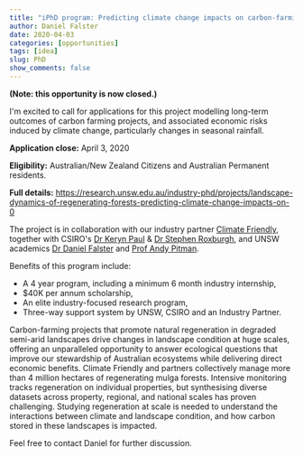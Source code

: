 ```yaml
---
title: "iPhD program: Predicting climate change impacts on carbon-farming projects in Australian Rangelands"
author: Daniel Falster
date: 2020-04-03
categories: [opportunities]
tags: [idea]
slug: PhD
show_comments: false
---
```


**(Note: this opportunity is now closed.)**

I'm excited to call for applications for this project modelling long-term outcomes of carbon farming projects, and associated economic risks induced by climate change, particularly changes in seasonal rainfall.


**Application close:** April 3, 2020

**Eligibility:** Australian/New Zealand Citizens and Australian Permanent residents.

**Full details:** https://research.unsw.edu.au/industry-phd/projects/landscape-dynamics-of-regenerating-forests-predicting-climate-change-impacts-on-0

The project is in collaboration with our industry partner [Climate Friendly](https://climatefriendly.com), together with CSIRO's [Dr Keryn Paul](https://people.csiro.au/P/K/Keryn-Paul) & [Dr Stephen Roxburgh](https://people.csiro.au/r/s/stephen-roxburgh), and UNSW academics [Dr Daniel Falster](https://danielfalster.com) and [Prof Andy Pitman](https://www.ccrc.unsw.edu.au/ccrc-team/academic-research/andy-pitman).

Benefits of this program include:

- A 4 year program, including a minimum 6 month industry internship,
- $40K per annum scholarship,
- An elite industry-focused research program,
- Three-way support system by UNSW, CSIRO and an Industry Partner.

Carbon-farming projects that promote natural regeneration in degraded semi-arid landscapes drive changes in landscape condition at huge scales, offering an unparalleled opportunity to answer ecological questions that improve our stewardship of Australian ecosystems while delivering direct economic benefits. Climate Friendly and partners collectively manage more than 4 million hectares of regenerating mulga forests. Intensive monitoring tracks regeneration on individual properties, but synthesising diverse datasets across property, regional, and national scales has proven challenging. Studying regeneration at scale is needed to understand the interactions between climate and landscape condition, and how carbon stored in these landscapes is impacted.

Feel free to contact Daniel for further discussion.

